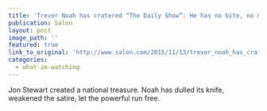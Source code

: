 ```yaml
---
title: 'Trevor Noah has cratered “The Daily Show”: He has no bite, no message — and has let Fox News off the hook'
publication: Salon
layout: post
image_path: ''
featured: true
link_to_original: 'http://www.salon.com/2015/11/13/trevor_noah_has_cratered_the_daily_show_he_has_no_bite_no_message_and_has_let_fox_news_off_the_hook/'
categories:
  - what-im-watching
---
```


Jon Stewart created a national treasure. Noah has dulled its knife, weakened the satire, let the powerful run free.